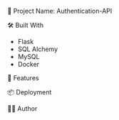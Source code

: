 📘 Project Name: Authentication-API 

🛠️ Built With
- Flask
- SQL Alchemy
- MySQL
- Docker

🚀 Features

📦 Deployment

👨‍💻 Author
